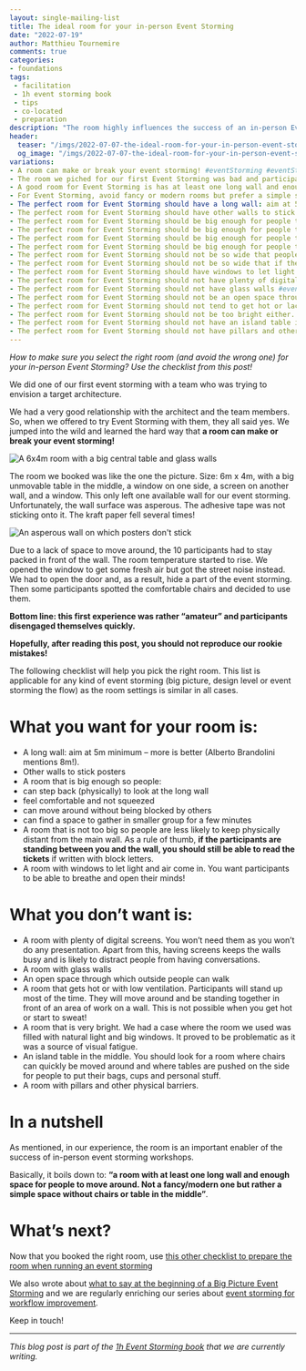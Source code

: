 ```yaml
---
layout: single-mailing-list
title: The ideal room for your in-person Event Storming
date: "2022-07-19"
author: Matthieu Tournemire
comments: true
categories:
- foundations
tags:
 - facilitation
 - 1h event storming book
 - tips
 - co-located
 - preparation
description: "The room highly influences the success of an in-person Event Storming. This short post lists what you should look for when selecting a room and what you should try to avoid."
header:
  teaser: "/imgs/2022-07-07-the-ideal-room-for-your-in-person-event-storming/EmptyRoom-teaser72.jpg"
  og_image: "/imgs/2022-07-07-the-ideal-room-for-your-in-person-event-storming/EmptyRoom-og.jpg"
variations:
- A room can make or break your event storming! #eventStorming #eventStormingJournal #workshop #facilitation
- The room we piched for our first Event Storming was bad and participants disengaged quickly. Read this post to avoid our rookie mistakes! #eventStorming #eventStormingJournal #workshop #facilitation
- A good room for Event Storming is has at least one long wall and enough space for people to move around. #eventStorming #eventStormingJournal #workshop #facilitation
- For Event Storming, avoid fancy or modern rooms but prefer a simple space without chairs or table in the middle! #eventStorming #eventStormingJournal #workshop #facilitation
- The perfect room for Event Storming should have a long wall: aim at 5m minimum, more is better, @ziobrando mentions 8m! #eventStorming #eventStormingJournal #workshop #facilitation
- The perfect room for Event Storming should have other walls to stick posters #eventStorming #eventStormingJournal #workshop #facilitation
- The perfect room for Event Storming should be big enough for people to step back (physically) to look at the long wall #eventStorming #eventStormingJournal #workshop #facilitation
- The perfect room for Event Storming should be big enough for people to feel comfortable and not squeezed #eventStorming #eventStormingJournal #workshop #facilitation
- The perfect room for Event Storming should be big enough for people to move around without being blocked by others #eventStorming #eventStormingJournal #workshop #facilitation
- The perfect room for Event Storming should be big enough for people to gather in smaller group for a few minutes #eventStorming #eventStormingJournal #workshop #facilitation
- The perfect room for Event Storming should not be so wide that people keep physically distant from the main wall #eventStorming #eventStormingJournal #workshop #facilitation
- The perfect room for Event Storming should not be so wide that if the participants are standing between you and the wall, you cannot read the tickets! #eventStorming #eventStormingJournal #workshop #facilitation
- The perfect room for Event Storming should have windows to let light and air come in. #eventStorming #eventStormingJournal #workshop #facilitation
- The perfect room for Event Storming should not have plenty of digital screens #eventStorming #eventStormingJournal #workshop #facilitation
- The perfect room for Event Storming should not have glass walls #eventStorming #eventStormingJournal #workshop #facilitation
- The perfect room for Event Storming should not be an open space through which outside people can walk #eventStorming #eventStormingJournal #workshop #facilitation
- The perfect room for Event Storming should not tend to get hot or lack ventilation #eventStorming #eventStormingJournal #workshop #facilitation
- The perfect room for Event Storming should not be too bright either. #eventStorming #eventStormingJournal #workshop #facilitation
- The perfect room for Event Storming should not have an island table in the middle #eventStorming #eventStormingJournal #workshop #facilitation
- The perfect room for Event Storming should not have pillars and other physical barriers. #eventStorming #eventStormingJournal #workshop #facilitation
---
```

_How to make sure you select the right room (and avoid the wrong one) for your in-person Event Storming? Use the checklist from this post!_

We did one of our first event storming with a team who was trying to envision a target architecture.

We had a very good relationship with the architect and the team members. So, when we offered to try Event Storming with them, they all said yes. We jumped into the wild and learned the hard way that **a room can make or break your event storming!**

![A 6x4m room with a big central table and glass walls]({{site.url}}{{site.baseurl}}/imgs/2022-07-07-the-ideal-room-for-your-in-person-event-storming/WrongRoomForEventStorming72.jpg)

The room we booked was like the one the picture. Size: 6m x 4m, with a big unmovable table in the middle, a window on one side, a screen on another wall, and a window. This only left one available wall for our event storming. Unfortunately, the wall surface was asperous. The adhesive tape was not sticking onto it. The kraft paper fell several times!

![An asperous wall on which posters don't stick]({{site.url}}{{site.baseurl}}/imgs/2022-07-07-the-ideal-room-for-your-in-person-event-storming/AsperousWall72.jpg)

Due to a lack of space to move around, the 10 participants had to stay packed in front of the wall. The room temperature started to rise. We opened the window to get some fresh air but got the street noise instead. We had to open the door and, as a result, hide a part of the event storming. Then some participants spotted the comfortable chairs and decided to use them.

**Bottom line: this first experience was rather “amateur” and participants disengaged themselves quickly.**

**Hopefully, after reading this post, you should not reproduce our rookie mistakes!**

The following checklist will help you pick the right room. This list is applicable for any kind of event storming (big picture, design level or event storming the flow) as the room settings is similar in all cases.

# What you want for your room is:
-	A long wall: aim at 5m minimum – more is better (Alberto Brandolini mentions 8m!).
-	Other walls to stick posters
-	A room that is big enough so people:
  -	can step back (physically) to look at the long wall
  -	feel comfortable and not squeezed
  -	can move around without being blocked by others
  -	can find a space to gather in smaller group for a few minutes
-	A room that is not too big so people are less likely to keep physically distant from the main wall. As a rule of thumb, **if the participants are standing between you and the wall, you should still be able to read the tickets** if written with block letters.
-	A room with windows to let light and air come in. You want participants to be able to breathe and open their minds!

# What you don’t want is:
-	A room with plenty of digital screens. You won’t need them as you won’t do any presentation. Apart from this, having screens keeps the walls busy and is likely to distract people from having conversations.
-	A room with glass walls
-	An open space through which outside people can walk
-	A room that gets hot or with low ventilation. Participants will stand up most of the time. They will move around and be standing together in front of an area of work on a wall. This is not possible when you get hot or start to sweat!
-	A room that is very bright. We had a case where the room we used was filled with natural light and big windows. It proved to be problematic as it was a source of visual fatigue.
-	An island table in the middle. You should look for a room where chairs can quickly be moved around and where tables are pushed on the side for people to put their bags, cups and personal stuff.
-	A room with pillars and other physical barriers.

# In a nutshell
As mentioned, in our experience, the room is an important enabler of the success of in-person event storming workshops.

Basically, it boils down to: **“a room with at least one long wall and enough space for people to move around. Not a fancy/modern one but rather a simple space without chairs or table in the middle”**.

# What’s next?
Now that you booked the right room, use [this other checklist to  prepare the room when running an event storming]({{site.url}}{{site.baseurl}}/foundations/how-to-prepare-the-room-for-a-ddd-big-picture-event-storming/)

We also wrote about [what to say at the beginning of a Big Picture Event Storming]({{site.url}}{{site.baseurl}}//big%20picture/what-to-say-at-the-beginning-of-a-big-picture-event-storming-workshop/) and we are regularly enriching our series about [event storming for workflow improvement]({{site.url}}{{site.baseurl}}/categories/#workflow-improvement).

Keep in touch!

----
_This blog post is part of the [1h Event Storming book]({{site.url}}/1h-event-storming-book/) that we are currently writing._

